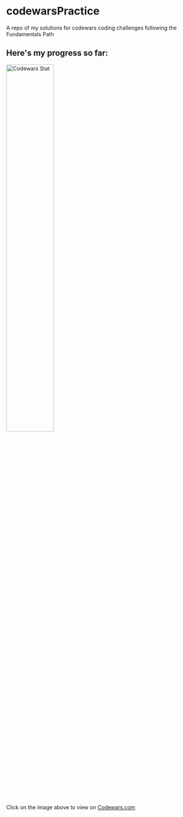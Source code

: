# codewarsPractice
A repo of my solutions for codewars coding challenges following the Fundamentals Path

## Here's my progress so far:
<img src="https://github.r2v.ch/codewars?user=ictinus0222&name=true&top_languages=true&gradient=true&theme=catppuccin_latte" alt="Codewars Stat" style="width: 50%;" />

Click on the image above to view on [Codewars.com](https://www.codewars.com/users/ictinus0222)
